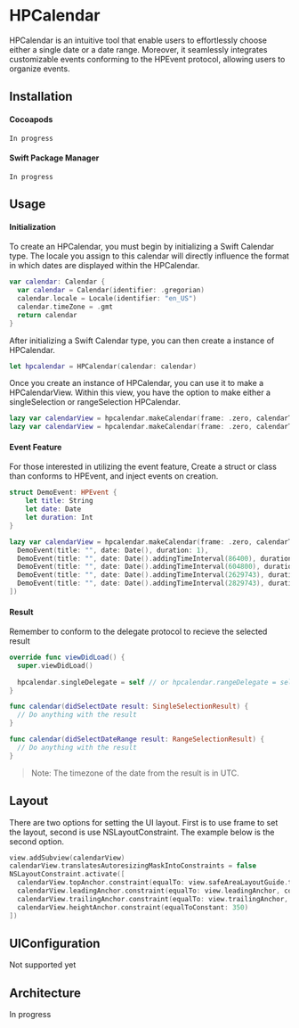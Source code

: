 # HPCalendar
HPCalendar is an intuitive tool that enable users to effortlessly choose either a single date or a date range. Moreover, it seamlessly integrates customizable events conforming to the HPEvent protocol, allowing users to organize events.

## Installation
#### Cocoapods
```
In progress
```

#### Swift Package Manager
```
In progress
```

## Usage
#### Initialization
To create an HPCalendar, you must begin by initializing a Swift Calendar type. The locale you assign to this calendar will directly influence the format in which dates are displayed within the HPCalendar.
```Swift
var calendar: Calendar {
  var calendar = Calendar(identifier: .gregorian)
  calendar.locale = Locale(identifier: "en_US")
  calendar.timeZone = .gmt
  return calendar
}
```

After initializing a Swift Calendar type, you can then create a instance of HPCalendar.
```Swift
let hpcalendar = HPCalendar(calendar: calendar)
```

Once you create an instance of HPCalendar, you can use it to make a HPCalendarView. Within this view, you have the option to make either a singleSelection or rangeSelection HPCalendar.
```Swift
lazy var calendarView = hpcalendar.makeCalendar(frame: .zero, calendarType: .singleSelection)
lazy var calendarView = hpcalendar.makeCalendar(frame: .zero, calendarType: .rangeSelection)
```
#### Event Feature
For those interested in utilizing the event feature, Create a struct or class than conforms to HPEvent, and inject events on creation.
```Swift
struct DemoEvent: HPEvent {
	let title: String
	let date: Date
	let duration: Int
}

lazy var calendarView = hpcalendar.makeCalendar(frame: .zero, calendarType: .singleSelection, with: [
  DemoEvent(title: "", date: Date(), duration: 1),
  DemoEvent(title: "", date: Date().addingTimeInterval(86400), duration: 2),
  DemoEvent(title: "", date: Date().addingTimeInterval(604800), duration: 3),
  DemoEvent(title: "", date: Date().addingTimeInterval(2629743), duration: 4),
  DemoEvent(title: "", date: Date().addingTimeInterval(2829743), duration: 5),
])
```
#### Result
Remember to conform to the delegate protocol to recieve the selected result
```Swift
override func viewDidLoad() {
  super.viewDidLoad()
				
  hpcalendar.singleDelegate = self // or hpcalendar.rangeDelegate = self
}

func calendar(didSelectDate result: SingleSelectionResult) {
  // Do anything with the result
}

func calendar(didSelectDateRange result: RangeSelectionResult) {
  // Do anything with the result
}
```

> Note: The timezone of the date from the result is in UTC.

## Layout
There are two options for setting the UI layout. First is to use frame to set the layout, second is use NSLayoutConstraint. The example below is the second option.
```Swift
view.addSubview(calendarView)
calendarView.translatesAutoresizingMaskIntoConstraints = false
NSLayoutConstraint.activate([
  calendarView.topAnchor.constraint(equalTo: view.safeAreaLayoutGuide.topAnchor, constant: 16),
  calendarView.leadingAnchor.constraint(equalTo: view.leadingAnchor, constant: 0),
  calendarView.trailingAnchor.constraint(equalTo: view.trailingAnchor, constant: 0),
  calendarView.heightAnchor.constraint(equalToConstant: 350)
])
```

## UIConfiguration
Not supported yet

## Architecture
In progress


